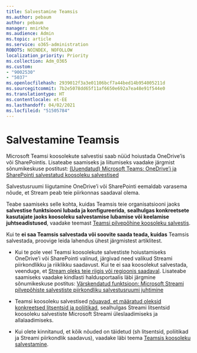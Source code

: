 ```yaml
---
title: Salvestamine Teamsis
ms.author: pebaum
author: pebaum
manager: mnirkhe
ms.audience: Admin
ms.topic: article
ms.service: o365-administration
ROBOTS: NOINDEX, NOFOLLOW
localization_priority: Priority
ms.collection: Adm_O365
ms.custom:
- "9002530"
- "5037"
ms.openlocfilehash: 2939012f3a3e01106bcf7a44bed14b954005211d
ms.sourcegitcommit: 7b2e5078dd65f11af6650e692a7ea48e91f544e0
ms.translationtype: HT
ms.contentlocale: et-EE
ms.lasthandoff: 04/02/2021
ms.locfileid: "51505784"
---
```

# <a name="recording-in-teams"></a>Salvestamine Teamsis

Microsoft Teamsi koosolekute salvestisi saab nüüd hoiustada OneDrive’is või SharePointis. Lisateabe saamiseks ja liitumiseks vaadake järgmist sõnumikeskuse postitust: [(Uuendatud) Microsoft Teams: OneDrive’i ja SharePointi salvestatud koosoleku salvestised](https://portal.microsoft.com/Adminportal/Home?ref=MessageCenter&id=MC222640)

Salvestusruumi liigutamine OneDrive’i või SharePointi eemaldab varasema nõude, et Stream peab teie piirkonnas saadaval olema.

Teabe saamiseks selle kohta, kuidas Teamsis teie organisatsiooni jaoks **salvestise funktsiooni lubada ja konfigureerida**, **sealhulgas konkreetsete kasutajate jaoks koosoleku salvestamise lubamise või keelamise juhtseadistused**, vaadake teemast [Teamsi pilvepõhine koosoleku salvestis](https://docs.microsoft.com/microsoftteams/cloud-recording).

Kui te **ei saa Teamsis salvestada või soovite saada teada, kuidas** Teamsis salvestada, proovige leida lahendus ühest järgmistest artiklitest.

- Kui te pole veel Teamsi koosolekute salvestiste hoiustamiseks OneDrive’i või SharePointi valinud, järgivad need valikud Streami piirkondlikku ja riiklikku saadavust. Kui te ei saa koosolekut salvestada, veenduge, et [Stream oleks teie riigis või regioonis saadaval](https://docs.microsoft.com/stream/faq#which-regions-does-microsoft-stream-host-my-data-in). Lisateabe saamiseks vaadake kindlasti haldusportaalis läbi järgmine sõnumikeskuse postitus: [Värskendatud funktsioon: Microsoft Streami pilvepõhiste salvestiste piirkondliku salvestusruumi juhtimine](https://admin.microsoft.com/AdminPortal/Home#/MessageCenter?id=MC214327)

- Teamsi koosoleku salvestised [nõuavad, et määratud oleksid konkreetsed litsentsid ja poliitikad](https://docs.microsoft.com/microsoftteams/cloud-recording#prerequisites-for-teams-cloud-meeting-recording), sealhulgas Streami litsentsid koosoleku salvestiste Microsoft Streami üleslaadimiseks ja allalaadimiseks.

- Kui olete kinnitanud, et kõik nõuded on täidetud (sh litsentsid, poliitikad ja Streami piirkondlik saadavus), vaadake läbi teema [Teamsis koosoleku salvestamine](https://support.office.com/article/34dfbe7f-b07d-4a27-b4c6-de62f1348c24).
